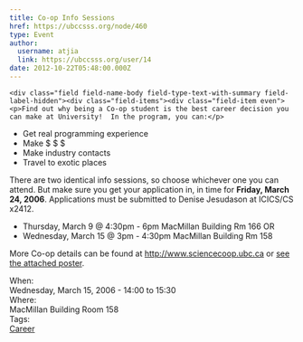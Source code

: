 ```yaml
---
title: Co-op Info Sessions 
href: https://ubccsss.org/node/460
type: Event
author:
  username: atjia
  link: https://ubccsss.org/user/14
date: 2012-10-22T05:48:00.000Z
---
```



    <div class="field field-name-body field-type-text-with-summary field-label-hidden"><div class="field-items"><div class="field-item even"><p>Find out why being a Co-op student is the best career decision you can make at University!  In the program, you can:</p>
<ul>
<li>Get real programming experience
</li><li>Make $ $ $
</li><li>Make industry contacts
</li><li>Travel to exotic places
</li></ul>
<p>There are two identical info sessions, so choose whichever one you can attend.  But make sure you get your application in, in time for <strong>Friday, March 24, 2006</strong>.  Applications must be submitted to Denise Jesudason at ICICS/CS x2412.</p>
<ul>
<li>Thursday, March 9 @ 4:30pm - 6pm MacMillan Building Rm 166 OR
</li><li>Wednesday, March 15 @ 3pm - 4:30pm MacMillan Building Rm 158
</li></ul>
<p>More Co-op details can be found at <a href="http://www.sciencecoop.ubc.ca">http://www.sciencecoop.ubc.ca</a> or <a href="/files/info-session.pdf">see the attached poster</a>.</p>
</div></div></div><div class="field field-name-field-dates field-type-datetime field-label-above"><div class="field-label">When:&#xA0;</div><div class="field-items"><div class="field-item even"><span class="date-display-single">Wednesday, March 15, 2006 - <span class="date-display-range"><span class="date-display-start">14:00</span> to <span class="date-display-end">15:30</span></span></span></div></div></div><div class="field field-name-field-location field-type-text field-label-above"><div class="field-label">Where:&#xA0;</div><div class="field-items"><div class="field-item even">MacMillan Building Room 158</div></div></div>    <footer>
    <div class="field field-name-field-tags field-type-taxonomy-term-reference field-label-above"><div class="field-label">Tags:&#xA0;</div><div class="field-items"><div class="field-item even"><a href="/career">Career</a></div></div></div>      </footer>
    